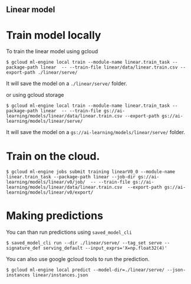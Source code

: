 ## Linear model


# Train model locally

To train the linear model using gcloud

    $ gcloud ml-engine local train --module-name linear.train_task --package-path linear  -- --train-file linear/data/linear.train.csv --export-path ./linear/serve/

It will save the model on a `./linear/serve/` folder.

or using gcloud storage

    $ gcloud ml-engine local train --module-name linear.train_task --package-path linear  -- --train-file gs://ai-learning/models/linear/data/linear.train.csv --export-path gs://ai-learning/models/linear/serve/
   
 It will save the model on a `gs://ai-learning/models/linear/serve/` folder.


# Train on the cloud.

    $ gcloud ml-engine jobs submit training linearV0_0 --module-name linear.train_task --package-path linear --job-dir gs://ai-learning/models/linear/v0/job/  -- --train-file gs://ai-learning/models/linear/data/linear.train.csv  --export-path gs://ai-learning/models/linear/v0/export/


# Making predictions

You can than run predictions using `saved_model_cli`

    $ saved_model_cli run --dir ./linear/serve/ --tag_set serve --signature_def serving_default --input_exprs='X=np.float32(4)'


You can also use google gcloud tools to run the prediction.

    $ gcloud ml-engine local predict --model-dir=./linear/serve/ --json-instances linear/instances.json
